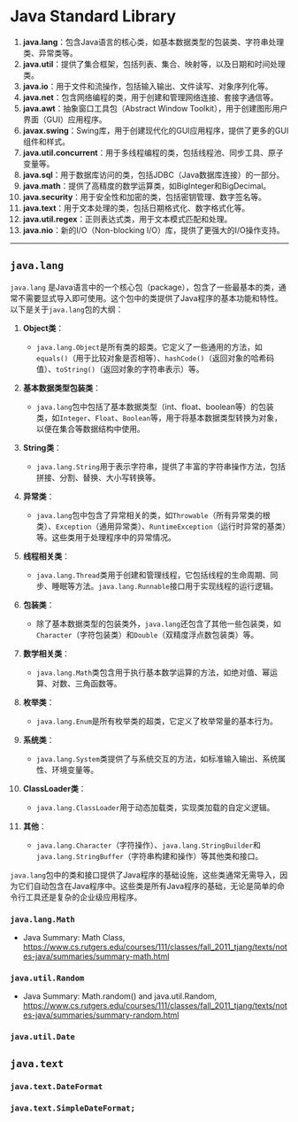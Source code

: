 # Java Standard Library

1.  **java.lang**：包含Java语言的核心类，如基本数据类型的包装类、字符串处理类、异常类等。
2.  **java.util**：提供了集合框架，包括列表、集合、映射等，以及日期和时间处理类。
3.  **java.io**：用于文件和流操作，包括输入输出、文件读写、对象序列化等。
4.  **java.net**：包含网络编程的类，用于创建和管理网络连接、套接字通信等。
5.  **java.awt**：抽象窗口工具包（Abstract Window Toolkit），用于创建图形用户界面（GUI）应用程序。
6.  **javax.swing**：Swing库，用于创建现代化的GUI应用程序，提供了更多的GUI组件和样式。
7.  **java.util.concurrent**：用于多线程编程的类，包括线程池、同步工具、原子变量等。
8.  **java.sql**：用于数据库访问的类，包括JDBC（Java数据库连接）的一部分。
9.  **java.math**：提供了高精度的数学运算类，如BigInteger和BigDecimal。
10.  **java.security**：用于安全性和加密的类，包括密钥管理、数字签名等。
11.  **java.text**：用于文本处理的类，包括日期格式化、数字格式化等。
12.  **java.util.regex**：正则表达式类，用于文本模式匹配和处理。
13.  **java.nio**：新的I/O（Non-blocking I/O）库，提供了更强大的I/O操作支持。

---

## `java.lang`

`java.lang` 是Java语言中的一个核心包（package），包含了一些最基本的类，通常不需要显式导入即可使用。这个包中的类提供了Java程序的基本功能和特性。以下是关于`java.lang`包的大纲：

1. **Object类**：
   - `java.lang.Object`是所有类的超类。它定义了一些通用的方法，如`equals()`（用于比较对象是否相等）、`hashCode()`（返回对象的哈希码值）、`toString()`（返回对象的字符串表示）等。
   
2. **基本数据类型包装类**：
   - `java.lang`包中包括了基本数据类型（int、float、boolean等）的包装类，如`Integer`、`Float`、`Boolean`等，用于将基本数据类型转换为对象，以便在集合等数据结构中使用。

3. **String类**：
   - `java.lang.String`用于表示字符串，提供了丰富的字符串操作方法，包括拼接、分割、替换、大小写转换等。

4. **异常类**：
   - `java.lang`包中包含了异常相关的类，如`Throwable`（所有异常类的根类）、`Exception`（通用异常类）、`RuntimeException`（运行时异常的基类）等。这些类用于处理程序中的异常情况。

5. **线程相关类**：
   - `java.lang.Thread`类用于创建和管理线程，它包括线程的生命周期、同步、睡眠等方法。`java.lang.Runnable`接口用于实现线程的运行逻辑。

6. **包装类**：
   - 除了基本数据类型的包装类外，`java.lang`还包含了其他一些包装类，如`Character`（字符包装类）和`Double`（双精度浮点数包装类）等。

7. **数学相关类**：
   - `java.lang.Math`类包含用于执行基本数学运算的方法，如绝对值、幂运算、对数、三角函数等。

8. **枚举类**：
   - `java.lang.Enum`是所有枚举类的超类，它定义了枚举常量的基本行为。

9. **系统类**：
   - `java.lang.System`类提供了与系统交互的方法，如标准输入输出、系统属性、环境变量等。

10. **ClassLoader类**：
    - `java.lang.ClassLoader`用于动态加载类，实现类加载的自定义逻辑。

11. **其他**：
    - `java.lang.Character`（字符操作）、`java.lang.StringBuilder`和`java.lang.StringBuffer`（字符串构建和操作）等其他类和接口。

`java.lang`包中的类和接口提供了Java程序的基础设施，这些类通常无需导入，因为它们自动包含在Java程序中。这些类是所有Java程序的基础，无论是简单的命令行工具还是复杂的企业级应用程序。

### `java.lang.Math`

-   Java Summary: Math Class, <https://www.cs.rutgers.edu/courses/111/classes/fall_2011_tjang/texts/notes-java/summaries/summary-math.html>

### `java.util.Random`

-   Java Summary: Math.random() and java.util.Random, <https://www.cs.rutgers.edu/courses/111/classes/fall_2011_tjang/texts/notes-java/summaries/summary-random.html>

### `java.util.Date`



## `java.text`

### `java.text.DateFormat`

### `java.text.SimpleDateFormat;`